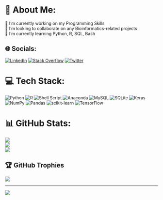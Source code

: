 # 💫 About Me:
🔭 I’m currently working on my Programming Skills<br>🤝 I’m looking to collaborate on any Bioinformatics-related projects<br>🌱 I’m currently learning Python, R, SQL, Bash


## 🌐 Socials:
[![LinkedIn](https://img.shields.io/badge/LinkedIn-%230077B5.svg?logo=linkedin&logoColor=white)](https://linkedin.com/in/daniel-nelson-id) [![Stack Overflow](https://img.shields.io/badge/-Stackoverflow-FE7A16?logo=stack-overflow&logoColor=white)](https://stackoverflow.com/users/17722677) [![Twitter](https://img.shields.io/badge/Twitter-%231DA1F2.svg?logo=Twitter&logoColor=white)](https://twitter.com/daniel_soenarto) 

# 💻 Tech Stack:
![Python](https://img.shields.io/badge/python-3670A0?style=for-the-badge&logo=python&logoColor=ffdd54) ![R](https://img.shields.io/badge/r-%23276DC3.svg?style=for-the-badge&logo=r&logoColor=white) ![Shell Script](https://img.shields.io/badge/shell_script-%23121011.svg?style=for-the-badge&logo=gnu-bash&logoColor=white) ![Anaconda](https://img.shields.io/badge/Anaconda-%2344A833.svg?style=for-the-badge&logo=anaconda&logoColor=white) ![MySQL](https://img.shields.io/badge/mysql-%2300f.svg?style=for-the-badge&logo=mysql&logoColor=white) ![SQLite](https://img.shields.io/badge/sqlite-%2307405e.svg?style=for-the-badge&logo=sqlite&logoColor=white) ![Keras](https://img.shields.io/badge/Keras-%23D00000.svg?style=for-the-badge&logo=Keras&logoColor=white) ![NumPy](https://img.shields.io/badge/numpy-%23013243.svg?style=for-the-badge&logo=numpy&logoColor=white) ![Pandas](https://img.shields.io/badge/pandas-%23150458.svg?style=for-the-badge&logo=pandas&logoColor=white) ![scikit-learn](https://img.shields.io/badge/scikit--learn-%23F7931E.svg?style=for-the-badge&logo=scikit-learn&logoColor=white) ![TensorFlow](https://img.shields.io/badge/TensorFlow-%23FF6F00.svg?style=for-the-badge&logo=TensorFlow&logoColor=white)
# 📊 GitHub Stats:
![](https://github-readme-stats.vercel.app/api?username=DanielSoenarto&theme=dark&hide_border=false&include_all_commits=false&count_private=false)<br/>
![](https://github-readme-streak-stats.herokuapp.com/?user=DanielSoenarto&theme=dark&hide_border=false)<br/>
![](https://github-readme-stats.vercel.app/api/top-langs/?username=DanielSoenarto&theme=dark&hide_border=false&include_all_commits=false&count_private=false&layout=compact)

## 🏆 GitHub Trophies
![](https://github-profile-trophy.vercel.app/?username=DanielSoenarto&theme=radical&no-frame=true&no-bg=false&margin-w=4)

---
[![](https://visitcount.itsvg.in/api?id=DanielSoenarto&icon=0&color=0)](https://visitcount.itsvg.in)
